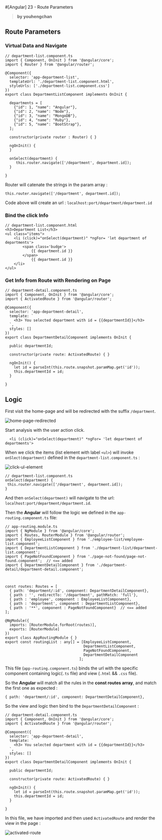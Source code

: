 #[Angular] 23 - Route Parameters 

> **by youhengchan**  

## Route Parameters

### Virtual Data and Navigate

	// department-list.component.ts
	import { Component, OnInit } from '@angular/core';
	import { Router } from '@angular/router';
	
	@Component({
	  selector: 'app-department-list',
	  templateUrl: './department-list.component.html',
	  styleUrls: ['./department-list.component.css']
	})
	export class DepartmentListComponent implements OnInit {
	
	  departments = [
	    {"id": 1, "name": "Angular"},
	    {"id": 2, "name": "Node"},
	    {"id": 3, "name": "MongoDB"},
	    {"id": 4, "name": "Ruby"},
	    {"id": 5, "name": "BootStrap"},
	  ];
	
	  constructor(private router : Router) { }
	
	  ngOnInit() {
	  }
	
	  onSelect(department) {
	     this.router.navigate(['/department', department.id]);
	  }
	
	}

Router will catenate the strings in the param array :  

`this.router.navigate(['/department', department.id]);`

Code above will create an url : `localhost:port/department/department.id`  

### Bind the click Info
	// department-list.component.html
	<h3>Department List</h3>
	<ul class="items">
	    <li (click)="onSelect(department)" *ngFor= 'let department of departments'>
	        <span class='budge'> 
	            {{ department.id }} 
	        </span>
	            {{ department.id }}
	    </li>
	</ul>



### Get Info from Route with Rendering on Page
	// department-detail.component.ts
	import { Component, OnInit } from '@angular/core';
	import { ActivatedRoute } from '@angular/router';
	
	@Component({
	  selector: 'app-department-detail',
	  template: `
	    <h3> You selected department with id = {{departmentId}}</h3>
	  `,
	  styles: []
	})
	export class DepartmentDetailComponent implements OnInit {
	
	  public departmentId;
	
	  constructor(private route: ActivatedRoute) { }
	
	  ngOnInit() {
	    let id = parseInt(this.route.snapshot.paramMap.get('id'));
	    this.departmentId = id;
	  }
	
	}

## Logic  

First visit the home-page and will be redirected with the suffix `/department`.  

![home-page-redirected](https://i.imgur.com/fSjifCP.png)

Start analysis with the user action click. 

`  <li (click)="onSelect(department)" *ngFor= 'let department of departments'>`

When we click the items (list element with label `<ul>`) will invoke `onSlect(department)` defined in the `department-list.component.ts` :  

![click-ul-element](https://i.imgur.com/Fh7NETE.png)
	
	// department-list.component.ts
	onSelect(department) {
	 this.router.navigate(['/department', department.id]);
	} 

And then `onSelect(department)`  will navigate to the url: `localhost:port/department/department.id`.

Then the **Angular** will follow the logic we defined in the `app-routing.component.ts` file:   

	// app-routing.module.ts
	import { NgModule } from '@angular/core';
	import { Routes, RouterModule } from '@angular/router';
	import { EmployeeListComponent } from './employee-list/employee-list.component';
	import { DepartmentListComponent } from './department-list/department-list.component';
	import { PageNotFoundComponent } from './page-not-found/page-not-found.component';  // <== added
	import { DepartmentDetailComponent } from './department-detail/department-detail.component';
	
	
	
	const routes: Routes = [
	  { path: 'department/:id', component: DepartmentDetailComponent},
	  { path : '', redirectTo: '/department', pathMatch: 'full'},
	  { path : 'employee', component : EmployeeListComponent},
	  { path : 'department', component : DepartmentListComponent},
	  { path : '**', component : PageNotFoundComponent}  // <== added 
	];
	
	@NgModule({
	  imports: [RouterModule.forRoot(routes)],
	  exports: [RouterModule]
	})
	export class AppRoutingModule { }
	export const routingList : any[] = [EmployeeListComponent, 
	                                    DepartmentListComponent,
	                                    PageNotFoundComponent,
	                                    DepartmentDetailComponent
	                                  ];    
This file (`app-routing.component.ts`)  binds the url with the specific component containing logic(`.ts` file) and view (`.html` && `.css` file).  

So the **Angular** will match all the rules in the **const routes array**, and match the first one as expected :  

`{ path: 'department/:id', component: DepartmentDetailComponent},`   
 
So the view and logic then bind to the `DepartmentDetailComponent` :  

	// department-detail.component.ts
	import { Component, OnInit } from '@angular/core';
	import { ActivatedRoute } from '@angular/router';
	
	@Component({
	  selector: 'app-department-detail',
	  template: `
	    <h3> You selected department with id = {{departmentId}}</h3>
	  `,
	  styles: []
	})
	export class DepartmentDetailComponent implements OnInit {
	
	  public departmentId;
	
	  constructor(private route: ActivatedRoute) { }
	
	  ngOnInit() {
	    let id = parseInt(this.route.snapshot.paramMap.get('id'));
	    this.departmentId = id;
	  }
	
	}

In this file, we have imported and then used `ActivatedRoute` and render the view in the page :  

![activated-route](https://i.imgur.com/LGPeGN1.png)	 
